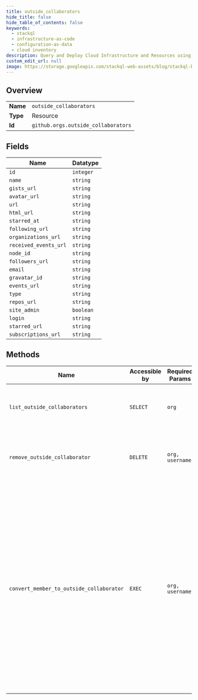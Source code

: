 ```yaml
---
title: outside_collaborators
hide_title: false
hide_table_of_contents: false
keywords:
  - stackql
  - infrastructure-as-code
  - configuration-as-data
  - cloud inventory
description: Query and Deploy Cloud Infrastructure and Resources using SQL
custom_edit_url: null
image: https://storage.googleapis.com/stackql-web-assets/blog/stackql-blog-post-featured-image.png
---
```

  
    

## Overview
<table><tbody>
<tr><td><b>Name</b></td><td><code>outside_collaborators</code></td></tr>
<tr><td><b>Type</b></td><td>Resource</td></tr>
<tr><td><b>Id</b></td><td><code>github.orgs.outside_collaborators</code></td></tr>
</tbody></table>

## Fields
| Name | Datatype |
| ---- | -------- |
| `id` | `integer` |
| `name` | `string` |
| `gists_url` | `string` |
| `avatar_url` | `string` |
| `url` | `string` |
| `html_url` | `string` |
| `starred_at` | `string` |
| `following_url` | `string` |
| `organizations_url` | `string` |
| `received_events_url` | `string` |
| `node_id` | `string` |
| `followers_url` | `string` |
| `email` | `string` |
| `gravatar_id` | `string` |
| `events_url` | `string` |
| `type` | `string` |
| `repos_url` | `string` |
| `site_admin` | `boolean` |
| `login` | `string` |
| `starred_url` | `string` |
| `subscriptions_url` | `string` |
## Methods
| Name | Accessible by | Required Params | Description |
| ---- | ------------- | --------------- | ----------- |
| `list_outside_collaborators` | `SELECT` | `org` | List all users who are outside collaborators of an organization. |
| `remove_outside_collaborator` | `DELETE` | `org, username` | Removing a user from this list will remove them from all the organization's repositories. |
| `convert_member_to_outside_collaborator` | `EXEC` | `org, username` | When an organization member is converted to an outside collaborator, they'll only have access to the repositories that their current team membership allows. The user will no longer be a member of the organization. For more information, see "[Converting an organization member to an outside collaborator](https://docs.github.com/articles/converting-an-organization-member-to-an-outside-collaborator/)". |

